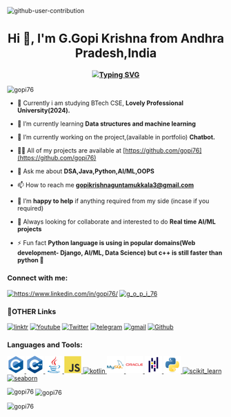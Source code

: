![github-user-contribution](https://user-images.githubusercontent.com/107085222/199017161-25e16be2-553d-484e-a505-f3deac37a339.svg)

<h1 align="center">Hi 👋, I'm G.Gopi Krishna from Andhra Pradesh,India</h1>
<h3 align="center"><a href="https://git.io/typing-svg"><img src="https://readme-typing-svg.demolab.com?font=Fira+Code&pause=1000&color=1C72FF&background=F7F6FFF3&width=435&lines=Knowledge+%2CModesty+and+Morality%E2%9C%A8" alt="Typing SVG" /></a></h3>

<p align="left"> <img src="https://komarev.com/ghpvc/?username=gopi76&label=Profile%20views&color=0e75b6&style=flat" alt="gopi76" /> </p>

- 💬 Currently i am studying BTech CSE, **Lovely Professional University(2024).**

- 🌱 I’m currently learning **Data structures and machine learning**

- 🔭 I’m currently working on the project,(available in portfolio) **Chatbot.**

- 👨‍💻 All of my projects are available at [https://github.com/gopi76](https://github.com/gopi76)

- 💬 Ask me about **DSA,Java,Python,AI/ML,OOPS**

- 📫 How to reach me **gopikrishnaguntamukkala3@gmail.com**

- 🤝 I’m **happy to help** if anything required from my side (incase if you required)

- 👯 Always looking for collaborate and interested to do **Real time AI/ML projects**

- ⚡ Fun fact **Python language is using in popular domains(Web development- Django, AI/ML, Data Science) but c++ is still faster than python 🤣**

<h3 align="left">Connect with me:</h3>
<p align="left">
  
<a href="https://linkedin.com/in/https://www.linkedin.com/in/gopi76/" target="blank"><img align="center" src="https://raw.githubusercontent.com/rahuldkjain/github-profile-readme-generator/master/src/images/icons/Social/linked-in-alt.svg" alt="https://www.linkedin.com/in/gopi76/" height="30" width="40" /></a>
<a href="https://instagram.com/g_o_p_i_76" target="blank"><img align="center" src="https://raw.githubusercontent.com/rahuldkjain/github-profile-readme-generator/master/src/images/icons/Social/instagram.svg" alt="g_o_p_i_76" height="30" width="40" /></a>
</p>

<h3 align="left">🔗OTHER Links</h3>

[![linktr](https://img.shields.io/badge/Linktree-000?style=for-the-badge&logo=linktree&logoColor=white)](https://linktr.ee/gopikrishna76)
[![Youtube](https://img.shields.io/badge/Youtube-0A66C2?style=for-the-badge&logo=youtube&logoColor=white)](https://www.youtube.com/channel/UCL436IrgeeCmNO5v2dRy0uA)
[![Twitter](https://img.shields.io/badge/twitter-1DA1F2?style=for-the-badge&logo=twitter&logoColor=white)](https://twitter.com/GopiKri54478726)
[![telegram](https://img.shields.io/badge/telegram-1DA1F2?style=for-the-badge&logo=telegram&logoColor=white)](https://t.me/FreeFreeFree)
[![gmail](https://img.shields.io/badge/Gmail-000?style=for-the-badge&logo=Gmail&logoColor=white)](gopikrishnaguntamukkala3@gmail.com)
[![Github](https://img.shields.io/badge/Github-0A66C2?style=for-the-badge&logo=github&logoColor=white)](https://github.com/gopi76)




<h3 align="left">Languages and Tools:</h3>
<p align="left"> <a href="https://www.cprogramming.com/" target="_blank" rel="noreferrer"> <img src="https://raw.githubusercontent.com/devicons/devicon/master/icons/c/c-original.svg" alt="c" width="40" height="40"/> </a> <a href="https://www.w3schools.com/cpp/" target="_blank" rel="noreferrer"> <img src="https://raw.githubusercontent.com/devicons/devicon/master/icons/cplusplus/cplusplus-original.svg" alt="cplusplus" width="40" height="40"/> </a> <a href="https://www.java.com" target="_blank" rel="noreferrer"> <img src="https://raw.githubusercontent.com/devicons/devicon/master/icons/java/java-original.svg" alt="java" width="40" height="40"/> </a> <a href="https://developer.mozilla.org/en-US/docs/Web/JavaScript" target="_blank" rel="noreferrer"> <img src="https://raw.githubusercontent.com/devicons/devicon/master/icons/javascript/javascript-original.svg" alt="javascript" width="40" height="40"/> </a> <a href="https://kotlinlang.org" target="_blank" rel="noreferrer"> <img src="https://www.vectorlogo.zone/logos/kotlinlang/kotlinlang-icon.svg" alt="kotlin" width="40" height="40"/> </a> <a href="https://www.mysql.com/" target="_blank" rel="noreferrer"> <img src="https://raw.githubusercontent.com/devicons/devicon/master/icons/mysql/mysql-original-wordmark.svg" alt="mysql" width="40" height="40"/> </a> <a href="https://www.oracle.com/" target="_blank" rel="noreferrer"> <img src="https://raw.githubusercontent.com/devicons/devicon/master/icons/oracle/oracle-original.svg" alt="oracle" width="40" height="40"/> </a> <a href="https://pandas.pydata.org/" target="_blank" rel="noreferrer"> <img src="https://raw.githubusercontent.com/devicons/devicon/2ae2a900d2f041da66e950e4d48052658d850630/icons/pandas/pandas-original.svg" alt="pandas" width="40" height="40"/> </a> <a href="https://www.python.org" target="_blank" rel="noreferrer"> <img src="https://raw.githubusercontent.com/devicons/devicon/master/icons/python/python-original.svg" alt="python" width="40" height="40"/> </a> <a href="https://scikit-learn.org/" target="_blank" rel="noreferrer"> <img src="https://upload.wikimedia.org/wikipedia/commons/0/05/Scikit_learn_logo_small.svg" alt="scikit_learn" width="40" height="40"/> </a> <a href="https://seaborn.pydata.org/" target="_blank" rel="noreferrer"> <img src="https://seaborn.pydata.org/_images/logo-mark-lightbg.svg" alt="seaborn" width="40" height="40"/> </a> </p>

<p><img align="left" src="https://github-readme-stats.vercel.app/api/top-langs?username=gopi76&show_icons=true&locale=en&layout=compact" alt="gopi76" /></p>

<p>&nbsp;<img align="center" src="https://github-readme-stats.vercel.app/api?username=gopi76&show_icons=true&locale=en" alt="gopi76" /></p>

<p><img align="center" src="https://github-readme-streak-stats.herokuapp.com/?user=gopi76&" alt="gopi76" /></p>


<!---
GopikrishnaGuntamukkala/GopikrishnaGuntamukkala is a ✨ special ✨ repository because its `README.md` (this file) appears on your GitHub profile.
You can click the Preview link to take a look at your changes.
--->

